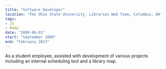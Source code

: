 ```yaml
---
title: "Software Developer"
location: "The Ohio State University, Libraries Web Team, Columbus, OH"
tags: 
- JS
- Ruby
date: "2009-09-01"
start: "September 2009"
end: "February 2013"
---
```


As a student employee, assisted with development of various projects including 
an internal scheduling tool and a library map.